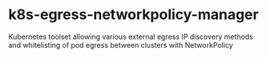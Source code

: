 # k8s-egress-networkpolicy-manager
Kubernetes toolset allowing various external egress IP discovery methods and whitelisting of pod egress between clusters with NetworkPolicy
